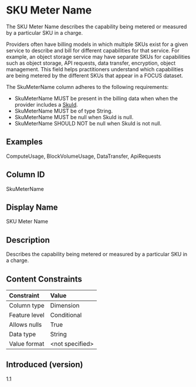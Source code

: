 # SKU Meter Name

The SKU Meter Name describes the capability being metered or measured by a particular SKU in a charge.

Providers often have billing models in which multiple SKUs exist for a given service to describe and bill for different capabilities for that service. For example, an object storage service may have separate SKUs for capabilities such as object storage, API requests, data transfer, encryption, object management. This field helps practitioners understand which capabilities are being metered by the different SKUs that appear in a FOCUS dataset.

The SkuMeterName column adheres to the following requirements:

* SkuMeterName MUST be present in the billing data when when the provider includes a [SkuId](#skuid).
* SkuMeterName MUST be of type String.
* SkuMeterName MUST be null when SkuId is null.
* SkuMeterName SHOULD NOT be null when SkuId is not null.

## Examples

ComputeUsage, BlockVolumeUsage, DataTransfer, ApiRequests

## Column ID

SkuMeterName

## Display Name

SKU Meter Name

## Description

Describes the capability being metered or measured by a particular SKU in a charge.

## Content Constraints

|    Constraint   |      Value       |
|:----------------|:-----------------|
| Column type     | Dimension        |
| Feature level   | Conditional      |
| Allows nulls    | True             |
| Data type       | String           |
| Value format    | \<not specified> |

## Introduced (version)

1.1
